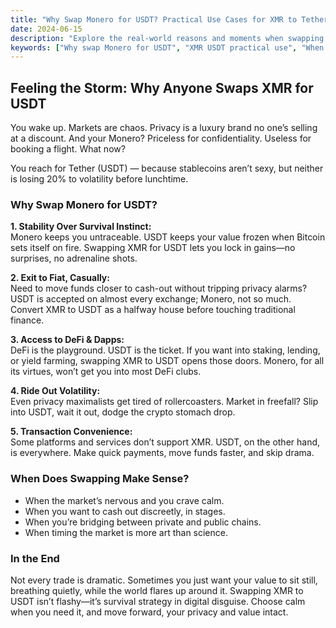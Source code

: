 ```yaml
---
title: "Why Swap Monero for USDT? Practical Use Cases for XMR to Tether Exchange"
date: 2024-06-15
description: "Explore the real-world reasons and moments when swapping XMR for USDT makes sense. From market stability to DeFi access, discover the benefits behind Monero to Tether exchanges."
keywords: ["Why swap Monero for USDT", "XMR USDT practical use", "When to exchange XMR to USDT", "Monero to Tether use cases"]
---
```


## Feeling the Storm: Why Anyone Swaps XMR for USDT

You wake up. Markets are chaos. Privacy is a luxury brand no one’s selling at a discount. And your Monero? Priceless for confidentiality. Useless for booking a flight. What now?

You reach for Tether (USDT) — because stablecoins aren’t sexy, but neither is losing 20% to volatility before lunchtime.

### Why Swap Monero for USDT?

**1. Stability Over Survival Instinct:**  
Monero keeps you untraceable. USDT keeps your value frozen when Bitcoin sets itself on fire. Swapping XMR for USDT lets you lock in gains—no surprises, no adrenaline shots.

**2. Exit to Fiat, Casually:**  
Need to move funds closer to cash-out without tripping privacy alarms? USDT is accepted on almost every exchange; Monero, not so much. Convert XMR to USDT as a halfway house before touching traditional finance.

**3. Access to DeFi & Dapps:**  
DeFi is the playground. USDT is the ticket. If you want into staking, lending, or yield farming, swapping XMR to USDT opens those doors. Monero, for all its virtues, won’t get you into most DeFi clubs.

**4. Ride Out Volatility:**  
Even privacy maximalists get tired of rollercoasters. Market in freefall? Slip into USDT, wait it out, dodge the crypto stomach drop.

**5. Transaction Convenience:**  
Some platforms and services don’t support XMR. USDT, on the other hand, is everywhere. Make quick payments, move funds faster, and skip drama.

### When Does Swapping Make Sense?

- When the market’s nervous and you crave calm.
- When you want to cash out discreetly, in stages.
- When you’re bridging between private and public chains.
- When timing the market is more art than science.

### In the End

Not every trade is dramatic. Sometimes you just want your value to sit still, breathing quietly, while the world flares up around it. Swapping XMR to USDT isn’t flashy—it’s survival strategy in digital disguise. Choose calm when you need it, and move forward, your privacy and value intact.